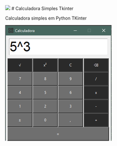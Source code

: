 <img src="/Calculadota_Tkinter/favicon.ico">
# Calculadora Simples Tkinter
 <p>Calculadora simples em Python TKinter</p>
<img src="/Calculadota_Tkinter/Calc.png" alt="Calculadora Simples">